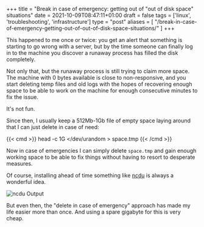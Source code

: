 +++
title = "Break in case of emergency: getting out of \"out of disk space\" situations"
date = 2021-10-09T08:47:11+01:00
draft = false
tags = ['linux', 'troubleshooting', 'infrastructure']
type = "post"
aliases = [
"/break-in-case-of-emergency-getting-out-of-out-of-disk-space-situations/"
]
+++

This happened to me once or twice: you get an alert that something is starting to go wrong with a server, but by the time someone can finally log in to the machine you discover a runaway process has filled the disk completely.

Not only that, but the runaway process is still trying to claim more space. The machine with 0 bytes available is close to non-responsive, and you start deleting temp files and old logs with the hopes of recovering enough space to be able to work on the machine for enough consecutive minutes to fix the issue.

It's not fun.

Since then, I usually keep a 512Mb-1Gb file of empty space laying around that I can just delete in case of need:

{{< cmd >}}
head -c 1G </dev/urandom > space.tmp
{{< /cmd >}}

Now in case of emergencies I can simply delete `space.tmp` and gain enough working space to be able to fix things without having to resort to desperate measures.

Of course, installing ahead of time something like  [ncdu](https://dev.yorhel.nl/ncdu) is always a wonderful idea. 

![ncdu Output](/images/ncdu_output.png)

But even then, the "delete in case of emergency" approach has made my life easier more than once. And using a spare gigabyte for this is very cheap.  
